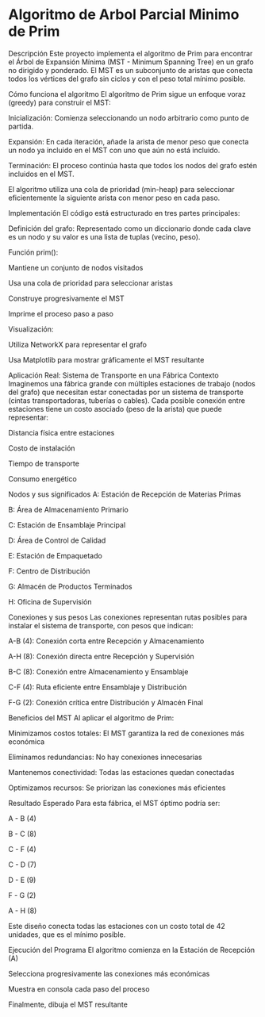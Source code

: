 # Algoritmo de Arbol Parcial Minimo de Prim

Descripción
Este proyecto implementa el algoritmo de Prim para encontrar el Árbol de Expansión Mínima (MST - Minimum Spanning Tree) en un grafo no dirigido y ponderado. El MST es un subconjunto de aristas que conecta todos los vértices del grafo sin ciclos y con el peso total mínimo posible.

Cómo funciona el algoritmo
El algoritmo de Prim sigue un enfoque voraz (greedy) para construir el MST:

Inicialización: Comienza seleccionando un nodo arbitrario como punto de partida.

Expansión: En cada iteración, añade la arista de menor peso que conecta un nodo ya incluido en el MST con uno que aún no está incluido.

Terminación: El proceso continúa hasta que todos los nodos del grafo estén incluidos en el MST.

El algoritmo utiliza una cola de prioridad (min-heap) para seleccionar eficientemente la siguiente arista con menor peso en cada paso.

Implementación
El código está estructurado en tres partes principales:

Definición del grafo: Representado como un diccionario donde cada clave es un nodo y su valor es una lista de tuplas (vecino, peso).

Función prim():

Mantiene un conjunto de nodos visitados

Usa una cola de prioridad para seleccionar aristas

Construye progresivamente el MST

Imprime el proceso paso a paso

Visualización:

Utiliza NetworkX para representar el grafo

Usa Matplotlib para mostrar gráficamente el MST resultante

Aplicación Real: Sistema de Transporte en una Fábrica
Contexto
Imaginemos una fábrica grande con múltiples estaciones de trabajo (nodos del grafo) que necesitan estar conectadas por un sistema de transporte (cintas transportadoras, tuberías o cables). Cada posible conexión entre estaciones tiene un costo asociado (peso de la arista) que puede representar:

Distancia física entre estaciones

Costo de instalación

Tiempo de transporte

Consumo energético

Nodos y sus significados
A: Estación de Recepción de Materias Primas

B: Área de Almacenamiento Primario

C: Estación de Ensamblaje Principal

D: Área de Control de Calidad

E: Estación de Empaquetado

F: Centro de Distribución

G: Almacén de Productos Terminados

H: Oficina de Supervisión

Conexiones y sus pesos
Las conexiones representan rutas posibles para instalar el sistema de transporte, con pesos que indican:

A-B (4): Conexión corta entre Recepción y Almacenamiento

A-H (8): Conexión directa entre Recepción y Supervisión

B-C (8): Conexión entre Almacenamiento y Ensamblaje

C-F (4): Ruta eficiente entre Ensamblaje y Distribución

F-G (2): Conexión crítica entre Distribución y Almacén Final

Beneficios del MST
Al aplicar el algoritmo de Prim:

Minimizamos costos totales: El MST garantiza la red de conexiones más económica

Eliminamos redundancias: No hay conexiones innecesarias

Mantenemos conectividad: Todas las estaciones quedan conectadas

Optimizamos recursos: Se priorizan las conexiones más eficientes

Resultado Esperado
Para esta fábrica, el MST óptimo podría ser:

A - B (4)

B - C (8)

C - F (4)

C - D (7)

D - E (9)

F - G (2)

A - H (8)

Este diseño conecta todas las estaciones con un costo total de 42 unidades, que es el mínimo posible.

Ejecución del Programa
El algoritmo comienza en la Estación de Recepción (A)

Selecciona progresivamente las conexiones más económicas

Muestra en consola cada paso del proceso

Finalmente, dibuja el MST resultante

 